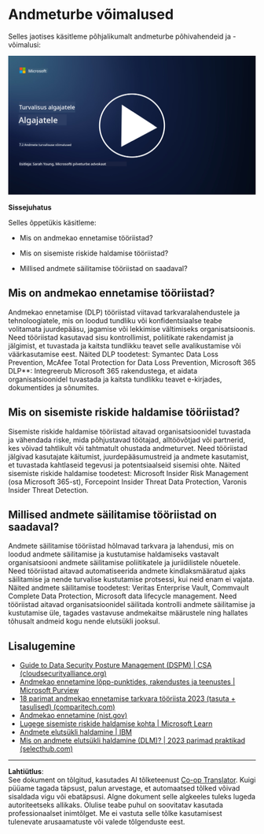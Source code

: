 <!--
CO_OP_TRANSLATOR_METADATA:
{
  "original_hash": "50697add9758e54693442d502d2d5f8a",
  "translation_date": "2025-10-11T11:26:53+00:00",
  "source_file": "7.2 Data security capabilities.md",
  "language_code": "et"
}
-->
# Andmeturbe võimalused

Selles jaotises käsitleme põhjalikumalt andmeturbe põhivahendeid ja -võimalusi:

[![Vaata videot](../../translated_images/7-2_placeholder.1f3c39f0c7cfea7ef355438079e171e047a0f79c8dc0b63ad78513b1910f7cdf.et.png)](https://learn-video.azurefd.net/vod/player?id=0c9fff7c-e17c-4a14-ac3b-69b5a5786f55)

**Sissejuhatus**

Selles õppetükis käsitleme:

- Mis on andmekao ennetamise tööriistad?

- Mis on sisemiste riskide haldamise tööriistad?

- Millised andmete säilitamise tööriistad on saadaval?

## Mis on andmekao ennetamise tööriistad?

Andmekao ennetamise (DLP) tööriistad viitavad tarkvaralahendustele ja tehnoloogiatele, mis on loodud tundliku või konfidentsiaalse teabe volitamata juurdepääsu, jagamise või lekkimise vältimiseks organisatsioonis. Need tööriistad kasutavad sisu kontrollimist, poliitikate rakendamist ja jälgimist, et tuvastada ja kaitsta tundlikku teavet selle avalikustamise või väärkasutamise eest. Näited DLP toodetest: Symantec Data Loss Prevention, McAfee Total Protection for Data Loss Prevention, Microsoft 365 DLP**: Integreerub Microsoft 365 rakendustega, et aidata organisatsioonidel tuvastada ja kaitsta tundlikku teavet e-kirjades, dokumentides ja sõnumites.

## Mis on sisemiste riskide haldamise tööriistad?

Sisemiste riskide haldamise tööriistad aitavad organisatsioonidel tuvastada ja vähendada riske, mida põhjustavad töötajad, alltöövõtjad või partnerid, kes võivad tahtlikult või tahtmatult ohustada andmeturvet. Need tööriistad jälgivad kasutajate käitumist, juurdepääsumustreid ja andmete kasutamist, et tuvastada kahtlaseid tegevusi ja potentsiaalseid sisemisi ohte. Näited sisemiste riskide haldamise toodetest: Microsoft Insider Risk Management (osa Microsoft 365-st), Forcepoint Insider Threat Data Protection, Varonis Insider Threat Detection.

## Millised andmete säilitamise tööriistad on saadaval?

Andmete säilitamise tööriistad hõlmavad tarkvara ja lahendusi, mis on loodud andmete säilitamise ja kustutamise haldamiseks vastavalt organisatsiooni andmete säilitamise poliitikatele ja juriidilistele nõuetele. Need tööriistad aitavad automatiseerida andmete kindlaksmääratud ajaks säilitamise ja nende turvalise kustutamise protsessi, kui neid enam ei vajata. Näited andmete säilitamise toodetest: Veritas Enterprise Vault, Commvault Complete Data Protection, Microsoft data lifecycle management. Need tööriistad aitavad organisatsioonidel säilitada kontrolli andmete säilitamise ja kustutamise üle, tagades vastavuse andmekaitse määrustele ning hallates tõhusalt andmeid kogu nende elutsükli jooksul.

## Lisalugemine

- [Guide to Data Security Posture Management (DSPM) | CSA (cloudsecurityalliance.org)](https://cloudsecurityalliance.org/blog/2023/03/31/the-big-guide-to-data-security-posture-management-dspm/)
- [Andmekao ennetamine lõpp-punktides, rakendustes ja teenustes | Microsoft Purview](https://youtu.be/hvqq8L_0kgI)
- [18 parimat andmekao ennetamise tarkvara tööriista 2023 (tasuta + tasulised) (comparitech.com)](https://www.comparitech.com/data-privacy-management/data-loss-prevention-tools-software/)
- [Andmekao ennetamine (nist.gov)](https://tsapps.nist.gov/publication/get_pdf.cfm?pub_id=904672)
- [Lugege sisemiste riskide haldamise kohta | Microsoft Learn](https://learn.microsoft.com/purview/insider-risk-management?WT.mc_id=academic-96948-sayoung)
- [Andmete elutsükli haldamine | IBM](https://www.ibm.com/topics/data-lifecycle-management)
- [Mis on andmete elutsükli haldamine (DLM)? | 2023 parimad praktikad (selecthub.com)](https://www.selecthub.com/big-data-analytics/data-lifecycle-management/)

---

**Lahtiütlus**:  
See dokument on tõlgitud, kasutades AI tõlketeenust [Co-op Translator](https://github.com/Azure/co-op-translator). Kuigi püüame tagada täpsust, palun arvestage, et automaatsed tõlked võivad sisaldada vigu või ebatäpsusi. Algne dokument selle algkeeles tuleks lugeda autoriteetseks allikaks. Olulise teabe puhul on soovitatav kasutada professionaalset inimtõlget. Me ei vastuta selle tõlke kasutamisest tulenevate arusaamatuste või valede tõlgenduste eest.